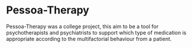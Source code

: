 # Pessoa-Therapy

Pessoa-Therapy was a college project, this aim to be a tool for psychotherapists and psychiatrists to support which type of medication is appropriate according to the multifactorial behaviour from a patient. 
